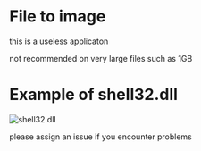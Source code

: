 # File to image
this is a useless applicaton

not recommended on very large files such as 1GB


# Example of shell32.dll
![shell32.dll](https://github.com/user-attachments/assets/e95ae243-c1c1-4e3d-b2b1-f82dd7b599d6)	

please assign an issue if you encounter problems
